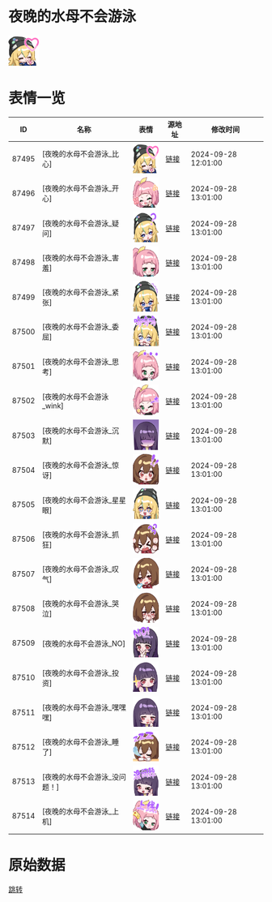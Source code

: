 # 夜晚的水母不会游泳

<img src="./cover.png" height="60" alt="cover" />

# 表情一览

|ID|名称|表情|源地址|修改时间|
|----|----|----|----|----|
|87495|[夜晚的水母不会游泳_比心]|<img src="./pic/087495_%5B夜晚的水母不会游泳_比心%5D.png" height="60" alt="比心"/>|[链接](https://i0.hdslb.com/bfs/garb/7096b911d5b9aaf36ec04eb2333df3dd809ba8af.png)|2024-09-28 12:01:00|
|87496|[夜晚的水母不会游泳_开心]|<img src="./pic/087496_%5B夜晚的水母不会游泳_开心%5D.png" height="60" alt="开心"/>|[链接](https://i0.hdslb.com/bfs/garb/7c7a8ea0c3b17f7df3ce70010ac9e81cf445ae4d.png)|2024-09-28 13:01:00|
|87497|[夜晚的水母不会游泳_疑问]|<img src="./pic/087497_%5B夜晚的水母不会游泳_疑问%5D.png" height="60" alt="疑问"/>|[链接](https://i0.hdslb.com/bfs/garb/4e92b2dce1ae1becebf258e908060a50443a7635.png)|2024-09-28 13:01:00|
|87498|[夜晚的水母不会游泳_害羞]|<img src="./pic/087498_%5B夜晚的水母不会游泳_害羞%5D.png" height="60" alt="害羞"/>|[链接](https://i0.hdslb.com/bfs/garb/c5fb13e7d7036e86ab3b6d3e0d0a841455716518.png)|2024-09-28 13:01:00|
|87499|[夜晚的水母不会游泳_紧张]|<img src="./pic/087499_%5B夜晚的水母不会游泳_紧张%5D.png" height="60" alt="紧张"/>|[链接](https://i0.hdslb.com/bfs/garb/cfd11f5b2b31e668409cd517d5c3261b02d028c4.png)|2024-09-28 13:01:00|
|87500|[夜晚的水母不会游泳_委屈]|<img src="./pic/087500_%5B夜晚的水母不会游泳_委屈%5D.png" height="60" alt="委屈"/>|[链接](https://i0.hdslb.com/bfs/garb/483a2c82299757cce851e04db3374d94f1cbf2d6.png)|2024-09-28 13:01:00|
|87501|[夜晚的水母不会游泳_思考]|<img src="./pic/087501_%5B夜晚的水母不会游泳_思考%5D.png" height="60" alt="思考"/>|[链接](https://i0.hdslb.com/bfs/garb/3f6e12843f6e9f0016d9a90c38678f5e7e87560d.png)|2024-09-28 13:01:00|
|87502|[夜晚的水母不会游泳_wink]|<img src="./pic/087502_%5B夜晚的水母不会游泳_wink%5D.png" height="60" alt="wink"/>|[链接](https://i0.hdslb.com/bfs/garb/12e165065f5bbd04668fd929ed8e32b5f1c8e5c6.png)|2024-09-28 13:01:00|
|87503|[夜晚的水母不会游泳_沉默]|<img src="./pic/087503_%5B夜晚的水母不会游泳_沉默%5D.png" height="60" alt="沉默"/>|[链接](https://i0.hdslb.com/bfs/garb/65a15f712aeb54b73e160014c6c00c4b216b4230.png)|2024-09-28 13:01:00|
|87504|[夜晚的水母不会游泳_惊讶]|<img src="./pic/087504_%5B夜晚的水母不会游泳_惊讶%5D.png" height="60" alt="惊讶"/>|[链接](https://i0.hdslb.com/bfs/garb/e3342be31781c1e5734b7e6df3fc6268089a4172.png)|2024-09-28 13:01:00|
|87505|[夜晚的水母不会游泳_星星眼]|<img src="./pic/087505_%5B夜晚的水母不会游泳_星星眼%5D.png" height="60" alt="星星眼"/>|[链接](https://i0.hdslb.com/bfs/garb/f3af7860b6773d5b0b086b81e8a9958286598104.png)|2024-09-28 13:01:00|
|87506|[夜晚的水母不会游泳_抓狂]|<img src="./pic/087506_%5B夜晚的水母不会游泳_抓狂%5D.png" height="60" alt="抓狂"/>|[链接](https://i0.hdslb.com/bfs/garb/b51d733e502e8bde2fdbf4d2d29f8c2f55358740.png)|2024-09-28 13:01:00|
|87507|[夜晚的水母不会游泳_叹气]|<img src="./pic/087507_%5B夜晚的水母不会游泳_叹气%5D.png" height="60" alt="叹气"/>|[链接](https://i0.hdslb.com/bfs/garb/a562a35dd3d3bcb939e602d0e4479eaf2d3632a4.png)|2024-09-28 13:01:00|
|87508|[夜晚的水母不会游泳_哭泣]|<img src="./pic/087508_%5B夜晚的水母不会游泳_哭泣%5D.png" height="60" alt="哭泣"/>|[链接](https://i0.hdslb.com/bfs/garb/e6927ef232ef84d1a0322f7cabec3832243c7d59.png)|2024-09-28 13:01:00|
|87509|[夜晚的水母不会游泳_NO]|<img src="./pic/087509_%5B夜晚的水母不会游泳_NO%5D.png" height="60" alt="NO"/>|[链接](https://i0.hdslb.com/bfs/garb/00bbdc28dbb9128f513b682ee248aecdb08b7a6b.png)|2024-09-28 13:01:00|
|87510|[夜晚的水母不会游泳_投资]|<img src="./pic/087510_%5B夜晚的水母不会游泳_投资%5D.png" height="60" alt="投资"/>|[链接](https://i0.hdslb.com/bfs/garb/6807c8945f47a965259fd1a2ee250444762b0af0.png)|2024-09-28 13:01:00|
|87511|[夜晚的水母不会游泳_嘿嘿嘿]|<img src="./pic/087511_%5B夜晚的水母不会游泳_嘿嘿嘿%5D.png" height="60" alt="嘿嘿嘿"/>|[链接](https://i0.hdslb.com/bfs/garb/6df31470f7512d9ac3694d4ab61f47761f046cce.png)|2024-09-28 13:01:00|
|87512|[夜晚的水母不会游泳_睡了]|<img src="./pic/087512_%5B夜晚的水母不会游泳_睡了%5D.png" height="60" alt="睡了"/>|[链接](https://i0.hdslb.com/bfs/garb/c887c87f9cce868eb62feda3c6550eb6b0ef2319.png)|2024-09-28 13:01:00|
|87513|[夜晚的水母不会游泳_没问题！]|<img src="./pic/087513_%5B夜晚的水母不会游泳_没问题！%5D.png" height="60" alt="没问题！"/>|[链接](https://i0.hdslb.com/bfs/garb/27e5850203ae00679cd91615ced48d194a79946c.png)|2024-09-28 13:01:00|
|87514|[夜晚的水母不会游泳_上机]|<img src="./pic/087514_%5B夜晚的水母不会游泳_上机%5D.png" height="60" alt="上机"/>|[链接](https://i0.hdslb.com/bfs/garb/6932731bcf0c7d88481ff37f2bae1937ed90ef6a.png)|2024-09-28 13:01:00|

# 原始数据

[跳转](./raw.json)

